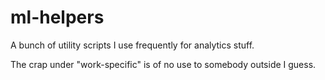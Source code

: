 # ml-helpers
A bunch of utility scripts I use frequently for analytics stuff.

The crap under "work-specific" is of no use to somebody outside I guess.
